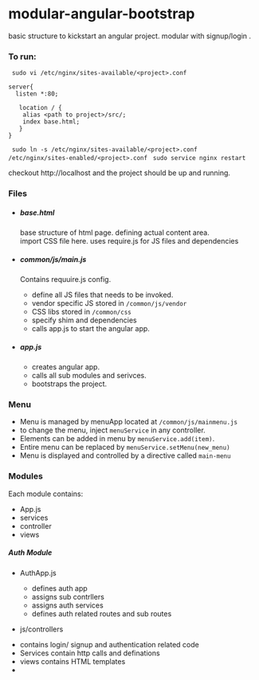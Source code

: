 # modular-angular-bootstrap
basic structure to kickstart an angular project. modular with signup/login .

### To run:

` sudo vi /etc/nginx/sites-available/<project>.conf`
  
    server{
      listen *:80;
      
       location / {
        alias <path to project>/src/;
        index base.html;
       }
    }

` sudo ln -s /etc/nginx/sites-available/<project>.conf /etc/nginx/sites-enabled/<project>.conf`
` sudo service nginx restart`

checkout http://localhost and the project should be up and running.

### Files
* ##### base.html
   base structure of html page. defining actual content area.  
  import CSS file here.
  uses require.js for JS files and dependencies


* ##### common/js/main.js
   Contains requuire.js config.
  - define all JS files that needs to be invoked.
  - vendor specific JS stored in `/common/js/vendor`
  - CSS libs stored in `/common/css`
  - specify shim and dependencies
  - calls app.js to start the angular app.

* ##### app.js
  - creates angular app.
  - calls all sub modules and serivces.
  - bootstraps the project.


### Menu
  - Menu is managed by menuApp located at `/common/js/mainmenu.js`
  - to change the menu, inject `menuService` in any controller. 
  - Elements can be added in menu by `menuService.add(item)`.
  - Entire menu can be replaced by `menuService.setMenu(new_menu)`
  - Menu is displayed and controlled by a directive called `main-menu`

### Modules

Each module contains:
 - <modulename>App.js
 - services
 - controller
 - views

##### Auth Module
* AuthApp.js
  - defines auth app
  - assigns sub contrllers
  - assigns auth services
  - defines auth related routes and sub routes

* js/controllers
 - contains login/ signup and authentication related code
 - Services contain http calls and definations
 - views contains HTML templates
 - 
 
